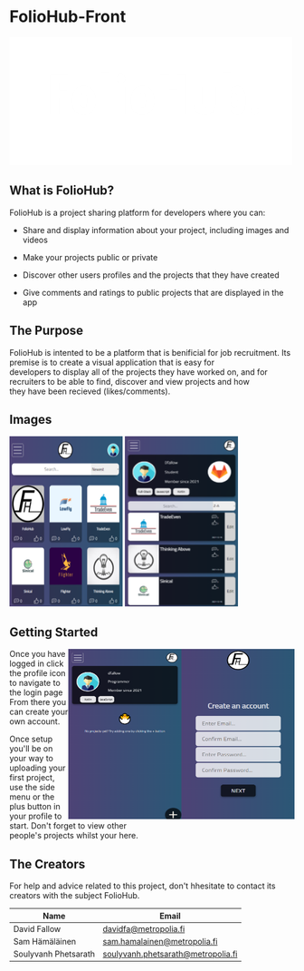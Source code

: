 # FolioHub-Front

![alt text](images/logoLong.png "FolioHub Logo")

## What is FolioHub?

FolioHub is a project sharing platform for developers where you can:

- Share and display information about your project, including images and videos

- Make your projects public or private 

- Discover other users profiles and the projects that they have created

- Give comments and ratings to public projects that are displayed in the app

## The Purpose

FolioHub is intented to be a platform that is benificial for job recruitment. Its premise is to create a visual application that is easy for\
developers to display all of the projects they have worked on, and for recruiters to be able to find, discover and view projects and how\
they have been recieved (likes/comments).

## Images

<img src="images/projectHome.png"  width="200" height="300">
<img src="images/projectProfile.png"  width="200" height="300">

## Getting Started

<img src="images/accountCreate.png"  width="200" height="300" align="right"> <img src="images/profilepage.png"  width="200" height="300" align="right">

Once you have logged in click the profile icon to navigate to the login page\
From there you can create your own account. 

Once setup you'll be on your way to uploading your first project, use the side\
menu or the plus button in your profile to start. Don't forget to view other\
people's projects whilst your here.


## The Creators

For help and advice related to this project, don't hhesitate to contact its\
creators with the subject FolioHub.

| Name | Email |
| ---  | ---   |
| David Fallow | davidfa@metropolia.fi |
| Sam Hämäläinen | sam.hamalainen@metropolia.fi | 
| Soulyvanh Phetsarath | soulyvanh.phetsarath@metropolia.fi |

